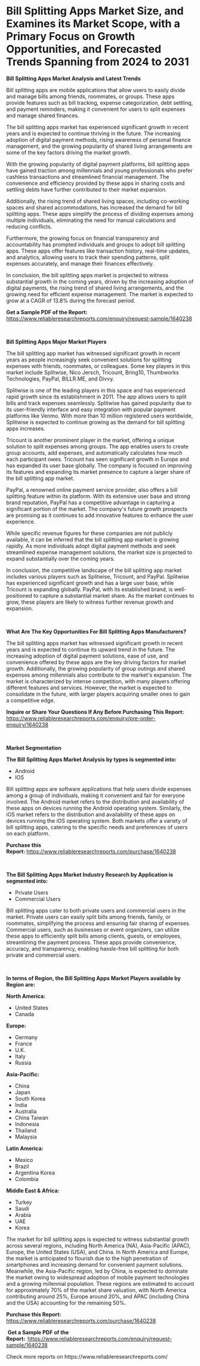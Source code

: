 <p><h1>Bill Splitting Apps Market Size, and Examines its Market Scope, with a Primary Focus on Growth Opportunities, and Forecasted Trends Spanning from 2024 to 2031</h1></p><p><strong>Bill Splitting Apps Market Analysis and Latest Trends</strong></p>
<p><p>Bill splitting apps are mobile applications that allow users to easily divide and manage bills among friends, roommates, or groups. These apps provide features such as bill tracking, expense categorization, debt settling, and payment reminders, making it convenient for users to split expenses and manage shared finances.</p><p>The bill splitting apps market has experienced significant growth in recent years and is expected to continue thriving in the future. The increasing adoption of digital payment methods, rising awareness of personal finance management, and the growing popularity of shared living arrangements are some of the key factors driving the market growth.</p><p>With the growing popularity of digital payment platforms, bill splitting apps have gained traction among millennials and young professionals who prefer cashless transactions and streamlined financial management. The convenience and efficiency provided by these apps in sharing costs and settling debts have further contributed to their market expansion.</p><p>Additionally, the rising trend of shared living spaces, including co-working spaces and shared accommodations, has increased the demand for bill splitting apps. These apps simplify the process of dividing expenses among multiple individuals, eliminating the need for manual calculations and reducing conflicts.</p><p>Furthermore, the growing focus on financial transparency and accountability has prompted individuals and groups to adopt bill splitting apps. These apps offer features like transaction history, real-time updates, and analytics, allowing users to track their spending patterns, split expenses accurately, and manage their finances effectively.</p><p>In conclusion, the bill splitting apps market is projected to witness substantial growth in the coming years, driven by the increasing adoption of digital payments, the rising trend of shared living arrangements, and the growing need for efficient expense management. The market is expected to grow at a CAGR of 13.8% during the forecast period.</p></p>
<p><strong>Get a Sample PDF of the Report:&nbsp;</strong> <a href="https://www.reliableresearchreports.com/enquiry/request-sample/1640238">https://www.reliableresearchreports.com/enquiry/request-sample/1640238</a></p>
<p>&nbsp;</p>
<p><strong>Bill Splitting Apps Major Market Players</strong></p>
<p><p>The bill splitting app market has witnessed significant growth in recent years as people increasingly seek convenient solutions for splitting expenses with friends, roommates, or colleagues. Some key players in this market include Splitwise, Nico Jersch, Tricount, Bring10, Thumbworks Technologies, PayPal, BILLR.ME, and Divvy.</p><p>Splitwise is one of the leading players in this space and has experienced rapid growth since its establishment in 2011. The app allows users to split bills and track expenses seamlessly. Splitwise has gained popularity due to its user-friendly interface and easy integration with popular payment platforms like Venmo. With more than 10 million registered users worldwide, Splitwise is expected to continue growing as the demand for bill splitting apps increases.</p><p>Tricount is another prominent player in the market, offering a unique solution to split expenses among groups. The app enables users to create group accounts, add expenses, and automatically calculates how much each participant owes. Tricount has seen significant growth in Europe and has expanded its user base globally. The company is focused on improving its features and expanding its market presence to capture a larger share of the bill splitting app market.</p><p>PayPal, a renowned online payment service provider, also offers a bill splitting feature within its platform. With its extensive user base and strong brand reputation, PayPal has a competitive advantage in capturing a significant portion of the market. The company's future growth prospects are promising as it continues to add innovative features to enhance the user experience.</p><p>While specific revenue figures for these companies are not publicly available, it can be inferred that the bill splitting app market is growing rapidly. As more individuals adopt digital payment methods and seek streamlined expense management solutions, the market size is projected to expand substantially over the coming years.</p><p>In conclusion, the competitive landscape of the bill splitting app market includes various players such as Splitwise, Tricount, and PayPal. Splitwise has experienced significant growth and has a large user base, while Tricount is expanding globally. PayPal, with its established brand, is well-positioned to capture a substantial market share. As the market continues to grow, these players are likely to witness further revenue growth and expansion.</p></p>
<p>&nbsp;</p>
<p><strong>What Are The Key Opportunities For Bill Splitting Apps Manufacturers?</strong></p>
<p><p>The bill splitting apps market has witnessed significant growth in recent years and is expected to continue its upward trend in the future. The increasing adoption of digital payment solutions, ease of use, and convenience offered by these apps are the key driving factors for market growth. Additionally, the growing popularity of group outings and shared expenses among millennials also contribute to the market's expansion. The market is characterized by intense competition, with many players offering different features and services. However, the market is expected to consolidate in the future, with larger players acquiring smaller ones to gain a competitive edge.</p></p>
<p><strong>Inquire or Share Your Questions If Any Before Purchasing This Report:</strong> <a href="https://www.reliableresearchreports.com/enquiry/pre-order-enquiry/1640238">https://www.reliableresearchreports.com/enquiry/pre-order-enquiry/1640238</a></p>
<p>&nbsp;</p>
<p><strong>Market Segmentation</strong></p>
<p><strong>The Bill Splitting Apps Market Analysis by types is segmented into:</strong></p>
<p><ul><li>Android</li><li>IOS</li></ul></p>
<p><p>Bill splitting apps are software applications that help users divide expenses among a group of individuals, making it convenient and fair for everyone involved. The Android market refers to the distribution and availability of these apps on devices running the Android operating system. Similarly, the iOS market refers to the distribution and availability of these apps on devices running the iOS operating system. Both markets offer a variety of bill splitting apps, catering to the specific needs and preferences of users on each platform.</p></p>
<p><strong>Purchase this Report:&nbsp;</strong><a href="https://www.reliableresearchreports.com/purchase/1640238">https://www.reliableresearchreports.com/purchase/1640238</a></p>
<p>&nbsp;</p>
<p><strong>The Bill Splitting Apps Market Industry Research by Application is segmented into:</strong></p>
<p><ul><li>Private Users</li><li>Commercial Users</li></ul></p>
<p><p>Bill splitting apps cater to both private users and commercial users in the market. Private users can easily split bills among friends, family, or roommates, simplifying the process and ensuring fair sharing of expenses. Commercial users, such as businesses or event organizers, can utilize these apps to efficiently split bills among clients, guests, or employees, streamlining the payment process. These apps provide convenience, accuracy, and transparency, enabling hassle-free bill splitting for both private and commercial users.</p></p>
<p>&nbsp;</p>
<p><strong>In terms of Region, the Bill Splitting Apps Market Players available by Region are:</strong></p>
<p>
    <p> <strong> North America: </strong>
        <ul>
            <li>United States</li>
            <li>Canada</li>
        </ul>
        </p> 
    <p> <strong> Europe: </strong>
        <ul>
            <li>Germany</li>
            <li>France</li>
            <li>U.K.</li>
            <li>Italy</li>
            <li>Russia</li>
        </ul>
        </p> 
    <p> <strong> Asia-Pacific: </strong>
        <ul>
            <li>China</li>
            <li>Japan</li>
            <li>South Korea</li>
            <li>India</li>
            <li>Australia</li>
            <li>China Taiwan</li>
            <li>Indonesia</li>
            <li>Thailand</li>
            <li>Malaysia</li>
        </ul>
        </p> 
    <p> <strong> Latin America: </strong>
        <ul>
            <li>Mexico</li>
            <li>Brazil</li>
            <li>Argentina Korea</li>
            <li>Colombia</li>
        </ul>
        </p> 
    <p> <strong> Middle East & Africa: </strong>
        <ul>
            <li>Turkey</li>
            <li>Saudi</li>
            <li>Arabia</li>
            <li>UAE</li>
            <li>Korea</li>
        </ul>
    </p>
    </p>
<p><p>The market for bill splitting apps is expected to witness substantial growth across several regions, including North America (NA), Asia-Pacific (APAC), Europe, the United States (USA), and China. In North America and Europe, the market is anticipated to flourish due to the high penetration of smartphones and increasing demand for convenient payment solutions. Meanwhile, the Asia-Pacific region, led by China, is expected to dominate the market owing to widespread adoption of mobile payment technologies and a growing millennial population. These regions are estimated to account for approximately 70% of the market share valuation, with North America contributing around 25%, Europe around 20%, and APAC (including China and the USA) accounting for the remaining 50%.</p></p>
<p><strong>Purchase this Report: </strong><a href="https://www.reliableresearchreports.com/purchase/1640238">https://www.reliableresearchreports.com/purchase/1640238</a></p>
<p>&nbsp;<strong>Get a Sample PDF of the Report:&nbsp;&nbsp;</strong><a href="https://www.reliableresearchreports.com/enquiry/request-sample/1640238">https://www.reliableresearchreports.com/enquiry/request-sample/1640238</a></p>
<p><strong></strong></p>
<p>Check more reports on https://www.reliableresearchreports.com/</p>